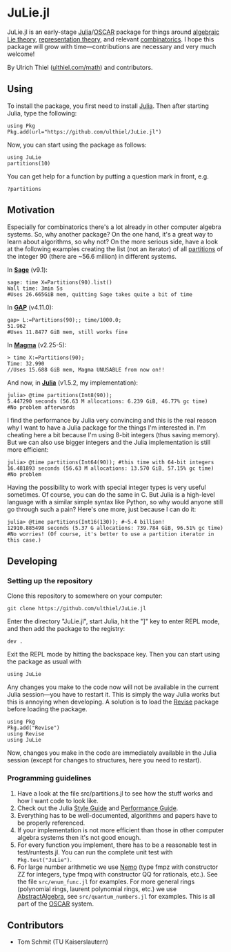 # JuLie.jl

JuLie.jl is an early-stage [Julia](https://julialang.org)/[OSCAR](https://oscar.computeralgebra.de) package for things around [algebraic Lie theory](https://en.wikipedia.org/wiki/Lie_theory), [representation theory](https://en.wikipedia.org/wiki/Representation_theory), and relevant [combinatorics](https://en.wikipedia.org/wiki/Combinatorics). I hope this package will grow with time—contributions are necessary and very much welcome!

By Ulrich Thiel ([ulthiel.com/math](https://ulthiel.com/math)) and contributors.

## Using

To install the package, you first need to install [Julia](https://julialang.org). Then after starting Julia, type the following:

```
using Pkg
Pkg.add(url="https://github.com/ulthiel/JuLie.jl")
```

Now, you can start using the package as follows:

```
using JuLie
partitions(10)
```

You can get help for a function by putting a question mark in front, e.g.

```
?partitions
```

## Motivation

Especially for combinatorics there's a lot already in other computer algebra systems. So, why another package? On the one hand, it's a great way to learn about algorithms, so why not? On the more serious side, have a look at the following examples creating the list (not an iterator) of all [partitions](https://en.wikipedia.org/wiki/Partition_(number_theory)) of the integer 90 (there are ~56.6 million) in different systems.

In **[Sage](https://www.sagemath.org)** (v9.1):

```
sage: time X=Partitions(90).list()
Wall time: 3min 5s
#Uses 26.665GiB mem, quitting Sage takes quite a bit of time
```

In **[GAP](https://www.gap-system.org)** (v4.11.0):

```
gap> L:=Partitions(90);; time/1000.0;
51.962
#Uses 11.8477 GiB mem, still works fine
```

In **[Magma](http://magma.maths.usyd.edu.au/magma/)** (v2.25-5):

```
> time X:=Partitions(90);
Time: 32.990
//Uses 15.688 GiB mem, Magma UNUSABLE from now on!!
```

And now, in **[Julia](https://julialang.org)** (v1.5.2, my implementation):

```
julia> @time partitions(Int8(90));
5.447290 seconds (56.63 M allocations: 6.239 GiB, 46.77% gc time)
#No problem afterwards
```

I find the performance by Julia very convincing and this is the real reason why I want to have a Julia package for the things I'm interested in. I'm cheating here a bit because I'm using 8-bit integers (thus saving memory). But we can also use bigger integers and the Julia implementation is still more efficient:

```
julia> @time partitions(Int64(90)); #this time with 64-bit integers
16.481893 seconds (56.63 M allocations: 13.570 GiB, 57.15% gc time)
#No problem
```

Having the possibility to work with special integer types is very useful sometimes. Of course, you can do the same in C. But Julia is a high-level language with a similar simple syntax like Python, so why would anyone still go through such a pain? Here's one more, just because I can do it:

```
julia> @time partitions(Int16(130)); #~5.4 billion!
12910.885498 seconds (5.37 G allocations: 739.784 GiB, 96.51% gc time)
#No worries! (Of course, it's better to use a partition iterator in this case.)
```


## Developing

### Setting up the repository

Clone this repository to somewhere on your computer:

```
git clone https://github.com/ulthiel/JuLie.jl
```

Enter the directory "JuLie.jl", start Julia, hit the "]" key to enter REPL mode, and then add the package to the registry:

```
dev .
```

Exit the REPL mode by hitting the backspace key. Then you can start using the package as usual with

```
using JuLie
```

Any changes you make to the code now will not be available in the current Julia session—you have to restart it. This is simply the way Julia works but this is annoying when developing. A solution is to load the [Revise](https://timholy.github.io/Revise.jl/v0.6/) package before loading the package.

```
using Pkg
Pkg.add("Revise")
using Revise
using JuLie
```

Now, changes you make in the code are immediately available in the Julia session (except for changes to structures, here you need to restart).

### Programming guidelines

1. Have a look at the file src/partitions.jl to see how the stuff works and how I want code to look like.
2. Check out the Julia [Style Guide](https://docs.julialang.org/en/v1/manual/style-guide/) and [Performance Guide](https://docs.julialang.org/en/v1/manual/performance-tips/).
3. Everything has to be well-documented, algorithms and papers have to be properly referenced.
4. If your implementation is not more efficient than those in other computer algebra systems then it's not good enough.
5. For every function you implement, there has to be a reasonable test in test/runtests.jl. You can run the complete unit test with ```Pkg.test("JuLie")```.
6. For large number arithmetic we use [Nemo](https://github.com/Nemocas/Nemo.jl) (type fmpz with constructor ZZ for integers, type fmpq with constructor QQ for rationals, etc.). See the file ```src/enum_func.jl``` for examples. For more general rings (polynomial rings, laurent polynomial rings, etc.) we use [AbstractAlgebra](https://github.com/Nemocas/AbstractAlgebra.jl), see ```src/quantum_numbers.jl``` for examples. This is all part of the [OSCAR](https://oscar.computeralgebra.de) system.


## Contributors

* Tom Schmit (TU Kaiserslautern)
